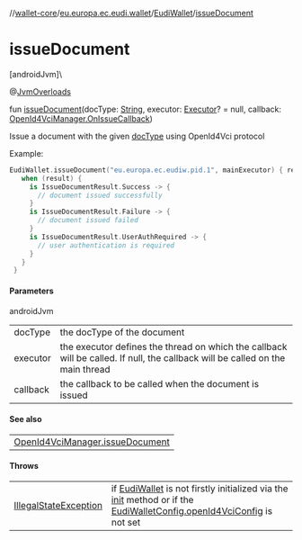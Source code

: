 //[wallet-core](../../../index.md)/[eu.europa.ec.eudi.wallet](../index.md)/[EudiWallet](index.md)/[issueDocument](issue-document.md)

# issueDocument

[androidJvm]\

@[JvmOverloads](https://kotlinlang.org/api/latest/jvm/stdlib/kotlin.jvm/-jvm-overloads/index.html)

fun [issueDocument](issue-document.md)(docType: [String](https://kotlinlang.org/api/latest/jvm/stdlib/kotlin/-string/index.html), executor: [Executor](https://developer.android.com/reference/kotlin/java/util/concurrent/Executor.html)? = null, callback: [OpenId4VciManager.OnIssueCallback](../../eu.europa.ec.eudi.wallet.document.issue.openid4vci/-open-id4-vci-manager/-on-issue-callback/index.md))

Issue a document with the given [docType](issue-document.md) using OpenId4Vci protocol

Example:

```kotlin
EudiWallet.issueDocument("eu.europa.ec.eudiw.pid.1", mainExecutor) { result ->
   when (result) {
     is IssueDocumentResult.Success -> {
       // document issued successfully
     }
     is IssueDocumentResult.Failure -> {
       // document issued failed
     }
     is IssueDocumentResult.UserAuthRequired -> {
       // user authentication is required
     }
   }
 }
```

#### Parameters

androidJvm

| | |
|---|---|
| docType | the docType of the document |
| executor | the executor defines the thread on which the callback will be called. If null, the callback will be called on the main thread |
| callback | the callback to be called when the document is issued |

#### See also

| |
|---|
| [OpenId4VciManager.issueDocument](../../eu.europa.ec.eudi.wallet.document.issue.openid4vci/-open-id4-vci-manager/issue-document.md) |

#### Throws

| | |
|---|---|
| [IllegalStateException](https://kotlinlang.org/api/latest/jvm/stdlib/kotlin/-illegal-state-exception/index.html) | if [EudiWallet](index.md) is not firstly initialized via the [init](init.md) method or if the [EudiWalletConfig.openId4VciConfig](../-eudi-wallet-config/open-id4-vci-config.md) is not set |
